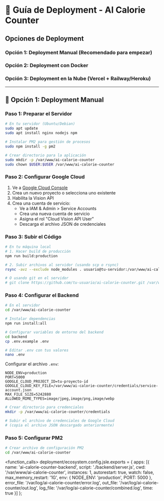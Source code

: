 # 🚀 Guía de Deployment - AI Calorie Counter

## Opciones de Deployment

### Opción 1: Deployment Manual (Recomendado para empezar)
### Opción 2: Deployment con Docker
### Opción 3: Deployment en la Nube (Vercel + Railway/Heroku)

---

## 🔧 Opción 1: Deployment Manual

### Paso 1: Preparar el Servidor

```bash
# En tu servidor (Ubuntu/Debian)
sudo apt update
sudo apt install nginx nodejs npm

# Instalar PM2 para gestión de procesos
sudo npm install -g pm2

# Crear directorio para la aplicación
sudo mkdir -p /var/www/ai-calorie-counter
sudo chown $USER:$USER /var/www/ai-calorie-counter
```

### Paso 2: Configurar Google Cloud

1. Ve a [Google Cloud Console](https://console.cloud.google.com/)
2. Crea un nuevo proyecto o selecciona uno existente
3. Habilita la Vision API
4. Crea una cuenta de servicio:
   - Ve a IAM & Admin > Service Accounts
   - Crea una nueva cuenta de servicio
   - Asigna el rol "Cloud Vision API User"
   - Descarga el archivo JSON de credenciales

### Paso 3: Subir el Código

```bash
# En tu máquina local
# 1. Hacer build de producción
npm run build:production

# 2. Subir archivos al servidor (usando scp o rsync)
rsync -avz --exclude node_modules . usuario@tu-servidor:/var/www/ai-calorie-counter/

# O usando git en el servidor
# git clone https://github.com/tu-usuario/ai-calorie-counter.git /var/www/ai-calorie-counter
```

### Paso 4: Configurar el Backend

```bash
# En el servidor
cd /var/www/ai-calorie-counter

# Instalar dependencias
npm run install:all

# Configurar variables de entorno del backend
cd backend
cp .env.example .env

# Editar .env con tus valores
nano .env
```

Configurar el archivo `.env`:
```env
NODE_ENV=production
PORT=5000
GOOGLE_CLOUD_PROJECT_ID=tu-proyecto-id
GOOGLE_CLOUD_KEY_FILE=/var/www/ai-calorie-counter/credentials/service-account.json
MAX_FILE_SIZE=5242880
ALLOWED_MIME_TYPES=image/jpeg,image/png,image/webp
```

```bash
# Crear directorio para credenciales
mkdir -p /var/www/ai-calorie-counter/credentials

# Subir el archivo de credenciales de Google Cloud
# (copia el archivo JSON descargado anteriormente)
```

### Paso 5: Configurar PM2

```bash
# Crear archivo de configuración PM2
cd /var/www/ai-calorie-counter
```

<function_calls>
<invoke name="fsWrite">
<parameter name="path">deployment/ecosystem.config.jsle.exports = {
  apps: [{
    name: 'ai-calorie-counter-backend',
    script: './backend/server.js',
    cwd: '/var/www/ai-calorie-counter',
    instances: 1,
    autorestart: true,
    watch: false,
    max_memory_restart: '1G',
    env: {
      NODE_ENV: 'production',
      PORT: 5000
    },
    error_file: '/var/log/ai-calorie-counter/error.log',
    out_file: '/var/log/ai-calorie-counter/out.log',
    log_file: '/var/log/ai-calorie-counter/combined.log',
    time: true
  }]
};